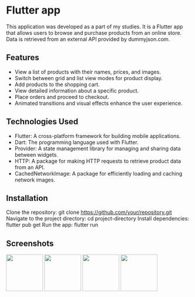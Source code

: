 # Flutter app

This application was developed as a part of my studies. It is a Flutter app that allows users to browse and purchase products from an online store. Data is retrieved from an external API provided by dummyjson.com.

## Features
- View a list of products with their names, prices, and images.
- Switch between grid and list view modes for product display.
- Add products to the shopping cart.
- View detailed information about a specific product.
- Place orders and proceed to checkout.
- Animated transitions and visual effects enhance the user experience.

## Technologies Used
- Flutter: A cross-platform framework for building mobile applications.
- Dart: The programming language used with Flutter.
- Provider: A state management library for managing and sharing data between widgets.
- HTTP: A package for making HTTP requests to retrieve product data from an API.
- CachedNetworkImage: A package for efficiently loading and caching network images.

## Installation
Clone the repository: git clone https://github.com/your/repository.git
Navigate to the project directory: cd project-directory
Install dependencies: flutter pub get
Run the app: flutter run

## Screenshots
<img src="https://github.com/Brtgkrk/Flutter-shop-app/assets/50359069/7b99eb9d-388b-41ff-8e43-aada315cdd89" width="100">
<img src="https://githu![3](https://github.com/Brtgkrk/Flutter-shop-app/assets/50359069/a5e3f4b2-1221-4230-9454-71b9a3f183a9" width="100">
<img src="https://github.com/Brtgkrk/Flutter-shop-app/assets/50359069/1b179a14-31a4-4905-a2f1-07895154edd0" width="100">
<img src="https://github.com/Brtgkrk/Flutter-shop-app/assets/50359069/87b42ff6-4598-4f69-88f8-2080bad16745" width="100">

